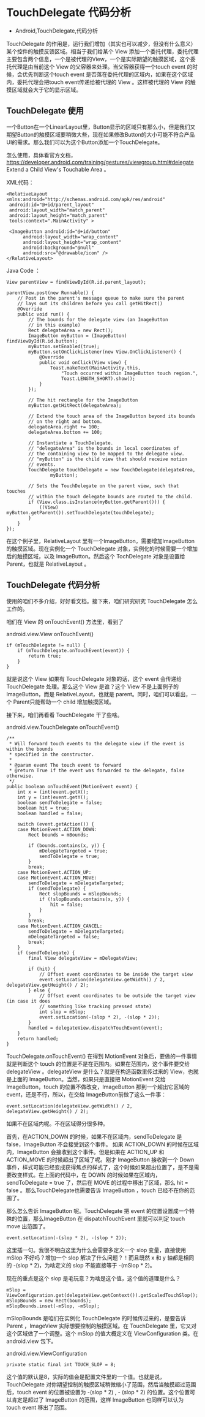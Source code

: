 # TouchDelegate 代码分析
- Android,TouchDelegate,代码分析

TouchDelegate 的作用是，运行我们增加（其实也可以减少，但没有什么意义）某个控件的触摸反馈区域。相当于我们给某个 View 添加一个委托代理，委托代理主要包含两个信息，一个是被代理的View，一个是实际期望的触摸区域，这个委托代理是由当前这个 View 的父容器来处理。当父容器获得一个touch event 的时候，会优先判断这个touch event 是否落在委托代理的区域内，如果在这个区域内，委托代理会把touch event传递给被代理的 View 。这样被代理的 View 的触摸区域就会大于它的显示区域。

## TouchDelegate 使用

一个Button在一个LinearLayout里，Button显示的区域只有那么小，但是我们又期望Button的触摸区域要稍微大些，现在如果修改Button的大小可能不符合产品UI的需求。那么我们可以为这个Button添加一个TouchDelegate。

怎么使用，具体看官方文档，<https://developer.android.com/training/gestures/viewgroup.html#delegate> Extend a Child View's Touchable Area 。

XML代码：

    <RelativeLayout xmlns:android="http://schemas.android.com/apk/res/android"
     android:id="@+id/parent_layout"
     android:layout_width="match_parent"
     android:layout_height="match_parent"
     tools:context=".MainActivity" >
 
     <ImageButton android:id="@+id/button"
          android:layout_width="wrap_content"
          android:layout_height="wrap_content"
          android:background="@null"
          android:src="@drawable/icon" />
    </RelativeLayout>


Java Code ： 

    View parentView = findViewById(R.id.parent_layout);
        
    parentView.post(new Runnable() {
        // Post in the parent's message queue to make sure the parent
        // lays out its children before you call getHitRect()
        @Override
        public void run() {
            // The bounds for the delegate view (an ImageButton
            // in this example)
            Rect delegateArea = new Rect();
            ImageButton myButton = (ImageButton) findViewById(R.id.button);
            myButton.setEnabled(true);
            myButton.setOnClickListener(new View.OnClickListener() {
                @Override
                public void onClick(View view) {
                    Toast.makeText(MainActivity.this, 
                        "Touch occurred within ImageButton touch region.", 
                        Toast.LENGTH_SHORT).show();
                }
            });
     
            // The hit rectangle for the ImageButton
            myButton.getHitRect(delegateArea);
            
            // Extend the touch area of the ImageButton beyond its bounds
            // on the right and bottom.
            delegateArea.right += 100;
            delegateArea.bottom += 100;
            
            // Instantiate a TouchDelegate.
            // "delegateArea" is the bounds in local coordinates of 
            // the containing view to be mapped to the delegate view.
            // "myButton" is the child view that should receive motion
            // events.
            TouchDelegate touchDelegate = new TouchDelegate(delegateArea, 
                    myButton);
     
            // Sets the TouchDelegate on the parent view, such that touches 
            // within the touch delegate bounds are routed to the child.
            if (View.class.isInstance(myButton.getParent())) {
                ((View) myButton.getParent()).setTouchDelegate(touchDelegate);
            }
        }
    });

在这个例子里，RelativeLayout 里有一个ImageButton，需要增加ImageButton的触摸区域。现在实例化一个 TouchDelegate 对象，实例化的时候需要一个增加后的触摸区域，以及 ImageButton。然后这个 TochDelegate 对象是设置给 Parent，也就是 RelativeLayout 。

## TouchDelegate 代码分析

使用的咱们不多介绍，好好看文档。接下来，咱们研究研究 TouchDelegate 怎么工作的。

咱们在 View 的 onTouchEvent() 方法里，看到了

android.view.View onTouchEvent()

    if (mTouchDelegate != null) {
        if (mTouchDelegate.onTouchEvent(event)) {
            return true;
        }
    }

就是说这个 View 如果有 TouchDelegate 对象的话，这个 event 会传递给 TouchDelegate 处理。那么这个 View 是谁？这个 View 不是上面例子的 ImageButton，而是 RelativeLayout，也就是 parent。同时，咱们可以看出，一个 Parent只能帮助一个 child 增加触摸区域。

接下来，咱们再看看 TouchDelegate 干了些啥。

android.view.TouchDelegate onTouchEvent() 

    /**
     * Will forward touch events to the delegate view if the event is within the bounds
     * specified in the constructor.
     * 
     * @param event The touch event to forward
     * @return True if the event was forwarded to the delegate, false otherwise.
     */
    public boolean onTouchEvent(MotionEvent event) {
        int x = (int)event.getX();
        int y = (int)event.getY();
        boolean sendToDelegate = false;
        boolean hit = true;
        boolean handled = false;

        switch (event.getAction()) {
        case MotionEvent.ACTION_DOWN:
            Rect bounds = mBounds;

            if (bounds.contains(x, y)) {
                mDelegateTargeted = true;
                sendToDelegate = true;
            }
            break;
        case MotionEvent.ACTION_UP:
        case MotionEvent.ACTION_MOVE:
            sendToDelegate = mDelegateTargeted;
            if (sendToDelegate) {
                Rect slopBounds = mSlopBounds;
                if (!slopBounds.contains(x, y)) {
                    hit = false;
                }
            }
            break;
        case MotionEvent.ACTION_CANCEL:
            sendToDelegate = mDelegateTargeted;
            mDelegateTargeted = false;
            break;
        }
        if (sendToDelegate) {
            final View delegateView = mDelegateView;
            
            if (hit) {
                // Offset event coordinates to be inside the target view
                event.setLocation(delegateView.getWidth() / 2, delegateView.getHeight() / 2);
            } else {
                // Offset event coordinates to be outside the target view (in case it does
                // something like tracking pressed state)
                int slop = mSlop;
                event.setLocation(-(slop * 2), -(slop * 2));
            }
            handled = delegateView.dispatchTouchEvent(event);
        }
        return handled;
    }


TouchDelegate.onTouchEvent() 在得到 MotionEvent 对象后，要做的一件事情就是判断这个 touch 的位置是不是在范围内。如果在范围内，这个事件要交给 delegateView 。delegateView 是什么？就是在构造函数里传过来的 View，也就是上面的 ImageButton。当然，如果只是直接把 MotionEvent 交给 ImageButton，touch 的位置不做改变，ImageButton 那到一个超出它区域的event，还是不行，所以，在交给 ImageButton前做了这么一件事： 

    event.setLocation(delegateView.getWidth() / 2, delegateView.getHeight() / 2);

如果不在区域内呢。不在区域得分很多种。

首先，在ACTION_DOWN 的时候，如果不在区域内，sendToDelegate 是 false，ImageButton 不会接受到这个事件。
如果 ACTION_DOWN 的时候在区域内，ImageButton 会接收到这个事件。但是如果在 ACTION_UP 和 ACTION_MOVE 的时候超出了区域了呢。刚才 ImageButton 接收到一个 Down 事件，样式可能已经变成获得焦点的样式了，这个时候如果超出位置了，是不是需要改变样式。在上面的代码中，在 DOWN 的时候如果在区域内，sendToDelegate = true 了，然后在 MOVE 的过程中移出了区域，那么 hit = false 。那么TouchDelegate也需要告诉 ImageButton ，touch 已经不在你的范围了。

那么怎么告诉 ImageButton 呢。TouchDelegate 把 event 的位置设置成一个特殊的位置，那么ImageButton 在 dispatchTouchEvent 里就可以判定 touch move 出范围了。

	event.setLocation(-(slop * 2), -(slop * 2));

这里插一句。我很不明白这里为什么会需要多定义一个 slop 变量，直接使用 mSlop 不好吗？增加一个 slop 解决了什么问题？！而且既然 x 和 y 轴都是相同的 -(slop * 2)，为啥定义的 slop 不能直接等于 -(mSlop * 2)。

现在的重点是这个 slop 是毛玩意？为啥是这个值，这个值的道理是什么？

	mSlop = ViewConfiguration.get(delegateView.getContext()).getScaledTouchSlop();
	mSlopBounds = new Rect(bounds);
	mSlopBounds.inset(-mSlop, -mSlop);

mSlopBounds 是咱们在实例化 TouchDelegate 的时候传过来的，是要告诉 Parent ，ImageView 实际想要控制的触摸区域。在 TouchDelegate 里，它又对这个区域做了一个调整。这个 mSlop 的值大概定义在 ViewConfiguration 类。在 android.view 包下。

android.view.ViewConfiguration

    private static final int TOUCH_SLOP = 8;

这个值的默认是8，实际的值会是配置文件里的一个值。也就是说，TouchDelegate 对你期望控制的触摸区域稍微缩小了范围，然后当触摸超过范围后，touch event 的位置被设置为 -(slop * 2) , - (slop * 2) 的位置。这个位置可以肯定是超过了 ImageButton 的范围，这样 ImageButton 也同样可以认为 touch event 移出了范围。